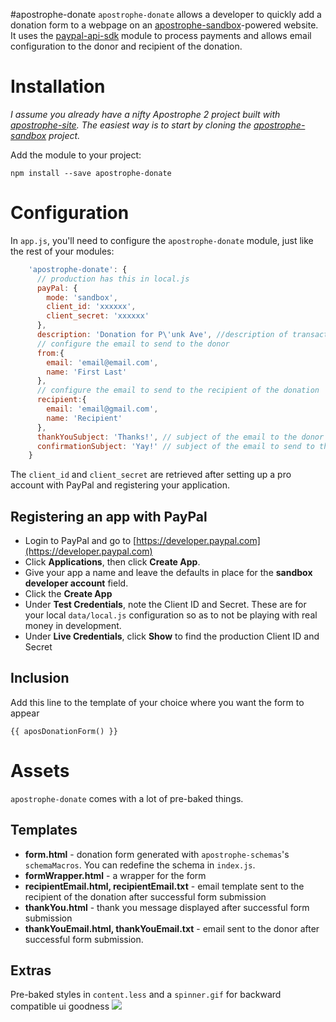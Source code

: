 #apostrophe-donate
`apostrophe-donate` allows a developer to quickly add a donation form to a webpage on an [apostrophe-sandbox](https://github.com/apostrophe-sandbox)-powered website.
It uses the [paypal-api-sdk](https://github.com/paypal/rest-api-sdk-nodejs) module to process payments and allows email configuration to the donor and recipient of the donation.

# Installation
*I assume you already have a nifty Apostrophe 2 project built with [apostrophe-site](https://github.com/punkave/apostrophe-site). The easiest way is to start by cloning the [apostrophe-sandbox](https://github.com/apostrophe-sandbox) project.*

Add the module to your project:

`npm install --save apostrophe-donate`

# Configuration

In `app.js`, you'll need to configure the `apostrophe-donate` module, just like the rest of your modules:

```javascript
    'apostrophe-donate': {
      // production has this in local.js
      payPal: {
        mode: 'sandbox',
        client_id: 'xxxxxx',
        client_secret: 'xxxxxx'
      },
      description: 'Donation for P\'unk Ave', //description of transaction
      // configure the email to send to the donor
      from:{
        email: 'email@email.com',
        name: 'First Last'
      },
      // configure the email to send to the recipient of the donation
      recipient:{
        email: 'email@gmail.com',
        name: 'Recipient'
      },
      thankYouSubject: 'Thanks!', // subject of the email to the donor
      confirmationSubject: 'Yay!' // subject of the email to send to the recipient of the donation,
    }
```

The `client_id` and `client_secret` are retrieved after setting up a pro account with PayPal and registering your application.


## Registering an app with PayPal

* Login to PayPal and go to [https://developer.paypal.com](https://developer.paypal.com)
* Click **Applications**, then click **Create App**.
* Give your app a name and leave the defaults in place for the **sandbox developer account** field.
* Click the **Create App**
* Under **Test Credentials**, note the Client ID and Secret. These are for your local `data/local.js` configuration so as to not be playing with real money in development.
* Under **Live Credentials**, click **Show** to find the production Client ID and Secret

## Inclusion
Add this line to the template of your choice where you want the form to appear
```
{{ aposDonationForm() }}
```

# Assets
`apostrophe-donate` comes with a lot of pre-baked things.

## Templates
* **form.html** - donation form generated with `apostrophe-schemas`'s `schemaMacros`. You can redefine the schema in `index.js`.
* **formWrapper.html** - a wrapper for the form
* **recipientEmail.html, recipientEmail.txt** - email template sent to the recipient of the donation after successful form submission
* **thankYou.html** - thank you message displayed after successful form submission
* **thankYouEmail.html, thankYouEmail.txt** - email sent to the donor after successful form submission.

## Extras
Pre-baked styles in `content.less` and a `spinner.gif` for backward compatible ui goodness
![](https://github.com/punkave/apostrophe-donate/blob/master/public/images/spinner.gif)
